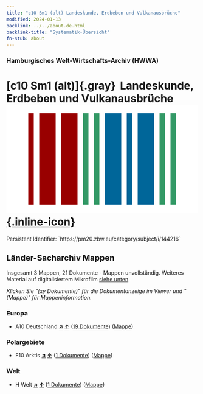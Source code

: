 ```yaml
---
title: "c10 Sm1 (alt) Landeskunde, Erdbeben und Vulkanausbrüche"
modified: 2024-01-13
backlink: ../../about.de.html
backlink-title: "Systematik-Übersicht"
fn-stub: about
---
```


### Hamburgisches Welt-Wirtschafts-Archiv (HWWA)

# [c10 Sm1 (alt)]{.gray}&#8201; Landeskunde, Erdbeben und Vulkanausbrüche &#160; [![Wikidata](/images/Wikidata-logo.svg "Wikidata"){.inline-icon}](http://www.wikidata.org/entity/Q104699240)

<div class="hint">Persistent Identifier: `https://pm20.zbw.eu/category/subject/i/144216`</div>







## Länder-Sacharchiv Mappen






Insgesamt 3 Mappen, 21 Dokumente - Mappen unvollständig. Weiteres Material auf digitalisiertem Mikrofilm [siehe unten](#filmsections).

_Klicken Sie "(xy Dokumente)" für die Dokumentanzeige im Viewer und "(Mappe)" für Mappeninformation._




### Europa

- A10 Deutschland [**&nearr;**](../../../geo/i/126128/about.de.html "Deutschland (alle Mappen)") [**&uarr;**](../../../geo/about.de.html#A10 "Ländersystematik") (<a href="https://pm20.zbw.eu/iiifview/folder/sh/126128,144216" title="über: Deutschland : Landeskunde, Erdbeben und Vulkanausbrüche" target="_blank">19 Dokumente</a>) ([Mappe](../../../../folder/sh/1261xx/126128/1442xx/144216/about.de.html))

### Polargebiete

- F10 Arktis [**&nearr;**](../../../geo/i/141702/about.de.html "Arktis (alle Mappen)") [**&uarr;**](../../../geo/about.de.html#F10 "Ländersystematik") (<a href="https://pm20.zbw.eu/iiifview/folder/sh/141702,144216" title="über: Arktis : Landeskunde, Erdbeben und Vulkanausbrüche" target="_blank">1 Dokumente</a>) ([Mappe](../../../../folder/sh/1417xx/141702/1442xx/144216/about.de.html))

### Welt

- H Welt [**&nearr;**](../../../geo/i/141728/about.de.html "Welt (alle Mappen)") [**&uarr;**](../../../geo/about.de.html#H "Ländersystematik") (<a href="https://pm20.zbw.eu/iiifview/folder/sh/141728,144216" title="über: Welt : Landeskunde, Erdbeben und Vulkanausbrüche" target="_blank">1 Dokumente</a>) ([Mappe](../../../../folder/sh/1417xx/141728/1442xx/144216/about.de.html))



<a id="filmsections" />













